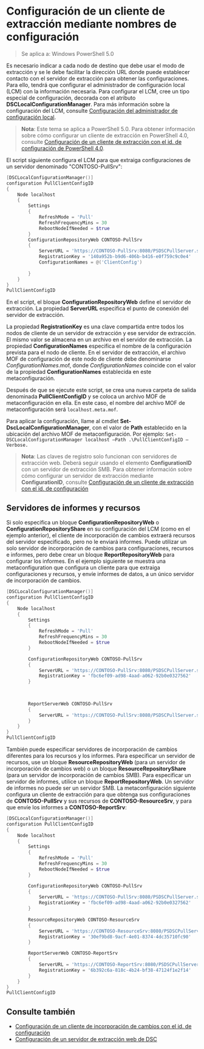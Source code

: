 # Configuración de un cliente de extracción mediante nombres de configuración

> Se aplica a: Windows PowerShell 5.0

Es necesario indicar a cada nodo de destino que debe usar el modo de extracción y se le debe facilitar la dirección URL donde puede establecer contacto con el servidor de extracción para obtener las configuraciones. Para ello, tendrá que configurar el administrador de configuración local (LCM) con la información necesaria. Para configurar el LCM, cree un tipo especial de configuración, decorada con el atributo **DSCLocalConfigurationManager**. Para más información sobre la configuración del LCM, consulte [Configuración del administrador de configuración local](metaConfig.md).

> **Nota**: Este tema se aplica a PowerShell 5.0. Para obtener información sobre cómo configurar un cliente de extracción en PowerShell 4.0, consulte [Configuración de un cliente de extracción con el id. de configuración de PowerShell 4.0](pullClientConfigID4.md).

El script siguiente configura el LCM para que extraiga configuraciones de un servidor denominado "CONTOSO-PullSrv":

```powershell
[DSCLocalConfigurationManager()]
configuration PullClientConfigID
{
    Node localhost
    {
        Settings
        {
            RefreshMode = 'Pull'
            RefreshFrequencyMins = 30 
            RebootNodeIfNeeded = $true
        }
        ConfigurationRepositoryWeb CONTOSO-PullSrv
        {
            ServerURL = 'https://CONTOSO-PullSrv:8080/PSDSCPullServer.svc'
            RegistrationKey = '140a952b-b9d6-406b-b416-e0f759c9c0e4'
            ConfigurationNames = @('ClientConfig')
            
        }      
    }
}
PullClientConfigID
```

En el script, el bloque **ConfigurationRepositoryWeb** define el servidor de extracción. La propiedad **ServerURL** especifica el punto de conexión del servidor de extracción.

La propiedad **RegistrationKey** es una clave compartida entre todos los nodos de cliente de un servidor de extracción y ese servidor de extracción. El mismo valor se almacena en un archivo en el servidor de extracción. La propiedad **ConfigurationNames** especifica el nombre de la configuración prevista para el nodo de cliente. En el servidor de extracción, el archivo MOF de configuración de este nodo de cliente debe denominarse *ConfigurationNames*.mof, donde *ConfigurationNames* coincide con el valor de la propiedad **ConfigurationNames** establecida en este metaconfiguración.

Después de que se ejecute este script, se crea una nueva carpeta de salida denominada **PullClientConfigID** y se coloca un archivo MOF de metaconfiguración en ella. En este caso, el nombre del archivo MOF de metaconfiguración será `localhost.meta.mof`.

Para aplicar la configuración, llame al cmdlet **Set-DscLocalConfigurationManager**, con el valor de **Path** establecido en la ubicación del archivo MOF de metaconfiguración. Por ejemplo: `Set-DSCLocalConfigurationManager localhost –Path .\PullClientConfigID –Verbose.`

> **Nota**: Las claves de registro solo funcionan con servidores de extracción web. Deberá seguir usando el elemento **ConfigurationID** con un servidor de extracción SMB. Para obtener información sobre cómo configurar un servidor de extracción mediante **ConfigurationID**, consulte [Configuración de un cliente de extracción con el id. de configuración](pullClientConfigID.md)

## Servidores de informes y recursos

Si solo especifica un bloque **ConfigurationRepositoryWeb** o **ConfigurationRepositoryShare** en su configuración del LCM (como en el ejemplo anterior), el cliente de incorporación de cambios extraerá 
recursos del servidor especificado, pero no le enviará informes. Puede utilizar un solo servidor de incorporación de cambios para configuraciones, recursos e informes, pero debe crear un 
bloque **ReportRepositoryWeb** para configurar los informes. En el ejemplo siguiente se muestra una metaconfiguration que configura un cliente para que extraiga configuraciones y recursos, y envíe informes de datos, a un único
servidor de incorporación de cambios.

```powershell
[DSCLocalConfigurationManager()]
configuration PullClientConfigID
{
    Node localhost
    {
        Settings
        {
            RefreshMode = 'Pull'
            RefreshFrequencyMins = 30 
            RebootNodeIfNeeded = $true
        }

        ConfigurationRepositoryWeb CONTOSO-PullSrv
        {
            ServerURL = 'https://CONTOSO-PullSrv:8080/PSDSCPullServer.svc'
            RegistrationKey = 'fbc6ef09-ad98-4aad-a062-92b0e0327562'
        }
        
        

        ReportServerWeb CONTOSO-PullSrv
        {
            ServerURL = 'https://CONTOSO-PullSrv:8080/PSDSCPullServer.svc'
        }
    }
}
PullClientConfigID
```


También puede especificar servidores de incorporación de cambios diferentes para los recursos y los informes. Para especificar un servidor de recursos, use un bloque **ResourceRepositoryWeb** (para un servidor de incorporación de cambios web) o un 
bloque **ResourceRepositoryShare** (para un servidor de incorporación de cambios SMB).
Para especificar un servidor de informes, utilice un bloque **ReportRepositoryWeb**. Un servidor de informes no puede ser un servidor SMB.
La metaconfiguración siguiente configura un cliente de extracción para que obtenga sus configuraciones de **CONTOSO-PullSrv** y sus recursos de **CONTOSO-ResourceSrv**, y para que envíe los informes a **CONTOSO-ReportSrv**:

```powershell
[DSCLocalConfigurationManager()]
configuration PullClientConfigID
{
    Node localhost
    {
        Settings
        {
            RefreshMode = 'Pull'
            RefreshFrequencyMins = 30 
            RebootNodeIfNeeded = $true
        }

        ConfigurationRepositoryWeb CONTOSO-PullSrv
        {
            ServerURL = 'https://CONTOSO-PullSrv:8080/PSDSCPullServer.svc'
            RegistrationKey = 'fbc6ef09-ad98-4aad-a062-92b0e0327562'
        }
        
        ResourceRepositoryWeb CONTOSO-ResourceSrv
        {
            ServerURL = 'https://CONTOSO-ResourceSrv:8080/PSDSCPullServer.svc'
            RegistrationKey = '30ef9bd8-9acf-4e01-8374-4dc35710fc90'
        }

        ReportServerWeb CONTOSO-ReportSrv
        {
            ServerURL = 'https://CONTOSO-ReportSrv:8080/PSDSCPullServer.svc'
            RegistrationKey = '6b392c6a-818c-4b24-bf38-47124f1e2f14'
        }
    }
}
PullClientConfigID
```

## Consulte también

* [Configuración de un cliente de incorporación de cambios con el id. de configuración](pullClientConfigID.md)
* [Configuración de un servidor de extracción web de DSC](pullServer.md)


<!--HONumber=Apr16_HO2-->


